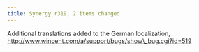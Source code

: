 ```yaml
---
title: Synergy r319, 2 items changed
---
```


Additional translations added to the German localization, http://www.wincent.com/a/support/bugs/show\_bug.cgi?id=519

